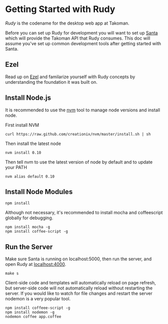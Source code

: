 # Getting Started with Rudy

*Rudy* is the codename for the desktop web app at Takoman.

Before you can set up Rudy for development you will want to set up [Santa](https://github.com/takoman/santa) which will provide the Takoman API that Rudy consumes. This doc will assume you've set up common development tools after getting started with Santa.

## Ezel

Read up on [Ezel](http://ezeljs.com/) and familarize yourself with Rudy concepts by understanding the foundation it was built on.

## Install Node.js

It is recommended to use the [nvm](https://github.com/creationix/nvm) tool to manage node versions and install node.

First install NVM

````
curl https://raw.github.com/creationix/nvm/master/install.sh | sh
````

Then install the latest node

````
nvm install 0.10
````

Then tell nvm to use the latest version of node by default and to update your PATH

````
nvm alias default 0.10
````

## Install Node Modules

````
npm install
````

Although not necessary, it's recommended to install mocha and coffeescript globally for debugging.

````
npm install mocha -g
npm install coffee-script -g
````

## Run the Server

Make sure Santa is running on localhost:5000, then run the server, and open Rudy at [localhost:4000](http://localhost:4000).

````
make s
````

Client-side code and templates will automatically reload on page refresh, but server-side code will not automatically reload without restarting the server. If you would like to watch for file changes and restart the server nodemon is a very popular tool.

````
npm install coffeee-script -g
npm install nodemon -g
nodemon coffee app.coffee
````
